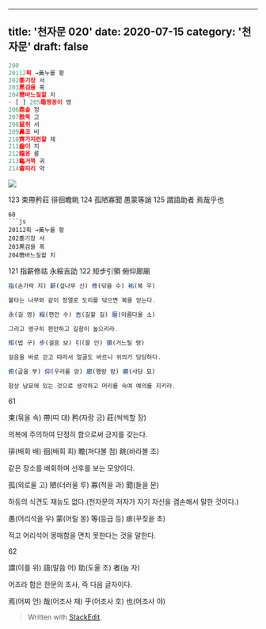---
title: '천자문 020'
date: 2020-07-15
category: '천자문'
draft: false
----
```js
200
20112획 →黃누를 황
202黍기장 서
203黑검을 흑
204黹바느질할 치
- [ ] 205黽맹꽁이 맹
206鼎솥 정
207鼓북 고
208鼠쥐 서
209鼻코 비
210齊가지런할 제
211齒이 치
212龍용 룡
213龜거북 귀
214龠피리 약
```
![](https://i.ibb.co/NVL9xqL/Screen-Shot-2020-07-15-at-10-26-30-AM.png)

123 束帶矜莊 徘徊瞻眺 124 孤陋寡聞 愚蒙等誚 
125 謂語助者 焉哉乎也
```
60
```js
20112획 →黃누를 황
202黍기장 서
203黑검을 흑
204黹바느질할 치
```
121 指薪修祜 永綏吉劭 
122 矩步引領 俯仰廊廟 
```js
指(손가락 지) 薪(섶나무 신) 修(닦을 수) 祐(복 우)

불타는 나무와 같이 정열로 도리를 닦으면 복을 얻는다.

永(길 영) 綏(편안 수) 吉(길할 길) 暦(아름다울 소)

그리고 영구히 편안하고 길함이 높으리라.

矩(법 구) 步(걸음 보) 引(끌 인) 領(거느릴 령)

걸음을 바로 걷고 따라서 얼굴도 바르니 위의가 당당하다.

俯(굽을 부) 仰(우러를 앙) 廊(행랑 랑) 廟(사당 묘)

항상 남묘에 있는 것으로 생각하고 머리를 숙여 예의를 지키라.
```
61

束(묶을 속) 帶(띠 대) 矜(자랑 긍) 莊(씩씩할 장)

의복에 주의하여 단정히 함으로써 긍지를 갖는다.

徘(배회 배) 徊(배회 회) 瞻(쳐다볼 첨) 眺(바라볼 조)

같은 장소를 배회하며 선후를 보는 모양이다.

孤(외로울 고) 陋(더러울 루) 寡(적을 과) 聞(들을 문)

하등의 식견도 재능도 없다.(천자문의 저자가 자기 자신을 겸손해서 말한 것이다.)

愚(어리석을 우) 蒙(어릴 몽) 等(등급 등) 痱(꾸짖을 초)

적고 어리석어 몽매함을 면치 못한다는 것을 말한다.

62

謂(이를 위) 語(말씀 어) 助(도울 조) 者(놈 자)

어조라 함은 한문의 조사, 즉 다음 글자이다.

焉(어찌  언) 哉(어조사  재) 乎(어조사  호) 也(어조사  야)
> Written with [StackEdit](https://stackedit.io/).
<!--stackedit_data:
eyJoaXN0b3J5IjpbOTY4Njc4MTQ4LC01MDUzODk3MjksMjQ3Mj
IxMzk2LDEyMDM3NzkzNTAsLTEwNTk4ODY1MDQsLTQyODY0OTcx
M119
-->